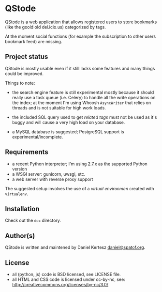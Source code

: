 # QStode

QStode is a web application that allows registered users to store bookmarks
(like the goold old del.icio.us) categorized by tags.

At the moment social functions (for example the subscription to other users
bookmark feed) are missing.

## Project status

QStode is mostly usable even if it still lacks some features and many
things could be improved.

Things to note:

- the search engine feature is still experimental mostly because it
  should really use a task queue (i.e. Celery) to handle all the write
  operations on the index; at the moment I'm using Whoosh
  `AsyncWriter` that relies on threads and is not suitable for high
  work loads.

- the included SQL query used to get *related tags* must not be used
  as it's buggy and will cause a very high load on your database.

- a MySQL database is suggested; PostgreSQL support is experimental/incomplete.

## Requirements

- a recent Python interpreter; I'm using 2.7.x as the supported Python version
- a WSGI server: gunicorn, uwsgi, etc.
- a web server with reverse proxy support

The suggested setup involves the use of a *virtual environmen* created with
`virtualenv`.

## Installation

Check out the `doc` directory.

## Author(s)

QStode is written and maintened by Daniel Kertesz <daniel@spatof.org>.

## License

- all (python, js) code is BSD licensed, see LICENSE file.
- all HTML and CSS code is licensed under cc-by-nc, see:
  http://creativecommons.org/licenses/by-nc/3.0/
